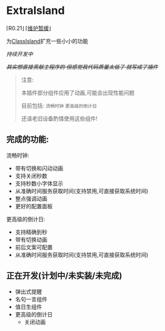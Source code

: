 # ExtraIsland
⌈R0.21⌋ ⌈[维护暂缓](https://lipoly.ink/2024/announcement/)⌋

为[ClassIsland](https://classisland.tech/)扩充一些小小的功能

*持续开发中*

*~~其实想直接贡献主程序的 但感觉我代码质量太低了 就写成了插件~~*

> 注意:
> 
> 本插件部分组件应用了动画,可能会出现性能问题
> 
> 目前包括: `流畅时钟` `更高级的倒计日`
> 
> 还请老旧设备酌情使用这些组件!

## 完成的功能:
流畅时钟:
- 带有切换和闪动动画
- 支持关闭秒数
- 支持秒数小字体显示
- 从准确时间服务获取时间(支持禁用,可直接获取系统时间)
- 整点强调动画
- 更好的配置面板

更高级的倒计日:
- 支持精确到秒
- 带有切换动画
- 前后文案可配置
- 从准确时间服务获取时间(支持禁用,可直接获取系统时间)

## 正在开发(计划中/未实装/未完成)
- 弹出式提醒
- 名句一言组件
- 值日生组件
- 更高级的倒计日
    - 关闭动画